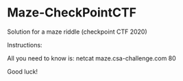 # Maze-CheckPointCTF
Solution for a maze riddle (checkpoint CTF 2020)

Instructions:

All you need to know is:
netcat maze.csa-challenge.com 80

Good luck!
